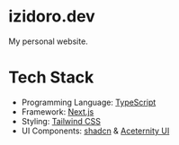 # izidoro.dev

My personal website.

# Tech Stack 

- Programming Language: [TypeScript](https://www.typescriptlang.org/)
- Framework: [Next.js](https://nextjs.org/)
- Styling: [Tailwind CSS](https://tailwindcss.com/)
- UI Components: [shadcn](https://ui.shadcn.com/) & [Aceternity UI](https://ui.aceternity.com/)

